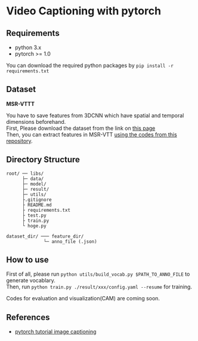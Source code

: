 # Video Captioning with pytorch

## Requirements
* python 3.x
* pytorch >= 1.0

You can download the required python packages by `pip install -r requirements.txt`  

## Dataset
**MSR-VTTT**

You have to save features from 3DCNN which have spatial and temporal dimensions beforehand.  
First,  Please download the dataset from the link on [this page](https://github.com/VisionLearningGroup/caption-guided-saliency/issues/6)  
Then, you can extract features in MSR-VTT [using the codes from this repository](https://github.com/yiskw713/video_feature_extractor).


## Directory Structure

```
root/ ── libs/
      ├─ data/
      ├─ model/
      ├─ result/
      ├─ utils/
      ├.gitignore
      ├ README.md
      ├ requirements.txt
      ├ test.py
      ├ train.py
      └ hoge.py

dataset_dir/ ─── feature_dir/
              └─ anno_file (.json)
```



## How to use
First of all, please run `python utils/build_vocab.py $PATH_TO_ANNO_FILE` to generate vocablary.  
Then, run `python train.py ./result/xxx/config.yaml --resume` for training.  
  
Codes for evaluation and visualization(CAM) are coming soon.


## References
* [pytorch tutorial image captioning](https://github.com/yunjey/pytorch-tutorial/tree/master/tutorials/03-advanced/image_captioning)